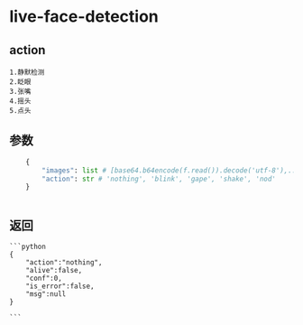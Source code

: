 # live-face-detection

## action
    1.静默检测
    2.眨眼
    3.张嘴
    4.摇头
    5.点头
## 参数

```python
    {
        "images": list # [base64.b64encode(f.read()).decode('utf-8'),...]
        "action": str # 'nothing', 'blink', 'gape', 'shake', 'nod'
    }



```

## 返回
    ```python
    {
        "action":"nothing",
        "alive":false,
        "conf":0,
        "is_error":false,
        "msg":null
    }
    
    ```

